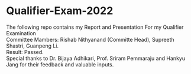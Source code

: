 # Qualifier-Exam-2022
The following repo contains my Report and Presentation For my Qualifier Examination \
Committee Mambers: Rishab Nithyanand (Committe Head), Supreeth Shastri, Guanpeng Li. \
Result: Passed. \
Special thanks to Dr. Bijaya Adhikari, Prof. Sriram Pemmaraju and Hankyu Jang for their feedback and valuable inputs.
